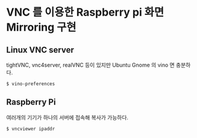 # VNC 를 이용한 Raspberry pi 화면 Mirroring 구현

## Linux VNC server
tightVNC, vnc4server, realVNC 등이 있지만 Ubuntu Gnome 의 vino 면 충분하다.

`$ vino-preferences`

## Raspberry Pi
여러개의 기기가 하나의 서버에 접속해 복사가 가능하다.

`$ vncviewer ipaddr`
